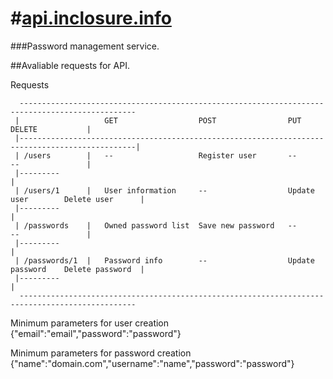 #[api.inclosure.info](http://api.inclosure.info)
==============

###Password management service.

##Avaliable requests for API.

Requests
```
  ------------------------------------------------------------------------------------------------
 |                   GET                  POST                PUT                DELETE           |
 |------------------------------------------------------------------------------------------------|
 | /users        |   --                   Register user       --                 --               |
 |---------                                                                                       |
 | /users/1      |   User information     --                  Update user        Delete user      |
 |---------                                                                                       |
 | /passwords    |   Owned password list  Save new password   --                 --               |
 |---------                                                                                       |
 | /passwords/1  |   Password info        --                  Update password    Delete password  |
 |---------                                                                                       |
  ------------------------------------------------------------------------------------------------
```

Minimum parameters for user creation 
{"email":"email","password":"password"}

Minimum parameters for password creation 
{"name":"domain.com","username":"name","password":"password"}
